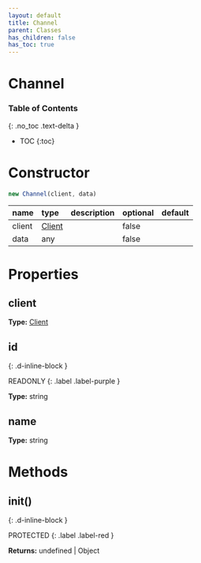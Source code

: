 ```yaml
---
layout: default
title: Channel
parent: Classes
has_children: false
has_toc: true
---
```


# Channel
### Table of Contents
{: .no_toc .text-delta }

- TOC
{:toc}
# Constructor
```js
new Channel(client, data)
```

| name | type | description | optional | default |
|:-----|:-----|:------------|:---------|:--------|
| client | [Client](classes/Client) |  | false |  |
| data | any |  | false |  |

# Properties
## client
**Type:** [Client](classes/Client)

## id
{: .d-inline-block }

READONLY
{: .label .label-purple }

**Type:** string

## name
**Type:** string

# Methods
## init()
{: .d-inline-block }

PROTECTED
{: .label .label-red }

**Returns:** undefined | Object

